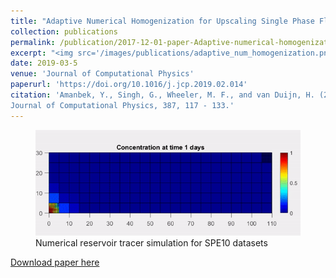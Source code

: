 ```yaml
---
title: "Adaptive Numerical Homogenization for Upscaling Single Phase Flow and Transport"
collection: publications
permalink: /publication/2017-12-01-paper-Adaptive-numerical-homogenization-upscaling-single-phase-flow-transport
excerpt: "<img src='/images/publications/adaptive_num_homogenization.png' style='float:left;width:300px;height:100px;'>"
date: 2019-03-5
venue: 'Journal of Computational Physics'
paperurl: 'https://doi.org/10.1016/j.jcp.2019.02.014'
citation: 'Amanbek, Y., Singh, G., Wheeler, M. F., and van Duijn, H. (2019). "Adaptive Numerical Homogenization for Upscaling Single Phase Flow and Transport".
Journal of Computational Physics, 387, 117 - 133.'
---
```

<figure>
  <img src="/images/animations/SPE10_L37_simulation.gif" alt="">
  <figcaption> Numerical reservoir tracer simulation for SPE10 datasets</figcaption>
</figure>

[Download paper here](https://doi.org/10.1016/j.jcp.2019.02.014)


